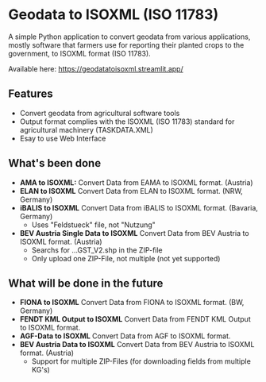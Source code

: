 # Geodata to ISOXML (ISO 11783)

A simple Python application to convert geodata from various applications, mostly software that farmers use for reporting their planted crops to the government, to ISOXML format (ISO 11783).

Available here:
https://geodatatoisoxml.streamlit.app/

## Features

- Convert geodata from agricultural software tools
- Output format complies with the ISOXML (ISO 11783) standard for agricultural machinery (TASKDATA.XML)
- Esay to use Web Interface

## What's been done

- **AMA to ISOXML:** Convert Data from EAMA to ISOXML format. (Austria)
- **ELAN to ISOXML** Convert Data from ELAN to ISOXML format. (NRW, Germany)
- **iBALIS to ISOXML** Convert Data from iBALIS to ISOXML format. (Bavaria, Germany)
    - Uses "Feldstueck" file, not "Nutzung"
- **BEV Austria Single Data to ISOXML** Convert Data from BEV Austria to ISOXML format. (Austria)
    - Searchs for ...GST_V2.shp in the ZIP-file
    - Only upload one ZIP-File, not multiple (not yet supported)

## What will be done in the future

- **FIONA to ISOXML** Convert Data from FIONA to ISOXML format. (BW, Germany)
- **FENDT KML Output to ISOXML** Convert Data from FENDT KML Output to ISOXML format.
- **AGF-Data to ISOXML** Convert Data from AGF to ISOXML format.
- **BEV Austria Data to ISOXML** Convert Data from BEV Austria to ISOXML format. (Austria)
    - Support for multiple ZIP-Files (for downloading fields from multiple KG's)

